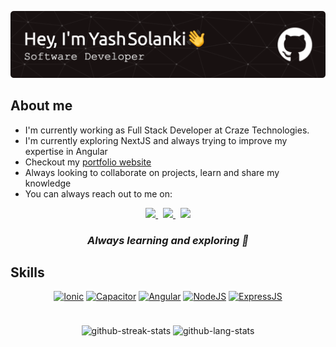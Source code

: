 ![Header](./github-header-image.png)

## About me
- I'm currently working as Full Stack Developer at Craze Technologies.
- I'm currently exploring NextJS and always trying to improve my expertise in Angular
- Checkout my [portfolio website](https://thesolanki.netlify.app/)
- Always looking to collaborate on projects, learn and share my knowledge
- You can always reach out to me on:

<p align="center">
<a href="https://mail.google.com/mail/u/0/?fs=1&tf=cm&source=mailto&to=yashsolanki1709@gmail.com">
   <img src="https://img.shields.io/badge/Gmail-D14836?style=for-the-badge&logo=gmail&logoColor=white">
</a>
&nbsp;
<a href="https://www.linkedin.com/in/yashsolanki/">
   <img src="https://img.shields.io/badge/LinkedIn-0077B5?style=for-the-badge&logo=linkedin&logoColor=white">
</a>
&nbsp;
<a href="https://dev.to/yksolanki9">
   <img src="https://img.shields.io/badge/dev.to-0A0A0A?style=for-the-badge&logo=devdotto&logoColor=white">
</a>
</p>

<h3 align="center"><em> Always learning and exploring 🙌 </em></h3>

## Skills
<p align="center">
<a href="#"><img alt="Ionic" src="https://img.shields.io/badge/Ionic-3880FF?style=for-the-badge&logo=ionic&logoColor=white"></a>
<a href="#"><img alt="Capacitor" src="https://img.shields.io/badge/Capacitor-119EFF?style=for-the-badge&logo=Capacitor&logoColor=white"></a>
<a href="#"><img alt="Angular" src="https://img.shields.io/badge/Angular-DD0031?style=for-the-badge&logo=angular&logoColor=white"></a>
<a href="#"><img alt="NodeJS" src="https://img.shields.io/badge/Node.js-43853D?style=for-the-badge&logo=node.js&logoColor=white"></a>
<a href="#"><img alt="ExpressJS" src="https://img.shields.io/badge/Express.js-404D59?style=for-the-badge"></a>
</p>
    
<p align="center">
    <img src="http://github-readme-streak-stats.herokuapp.com?user=yksolanki9&theme=dark" alt="github-streak-stats"/>
    <img style="padding-top: 24px" src="https://github-readme-stats.vercel.app/api/top-langs/?username=anuraghazra&exclude_repo=Wall-E-2.1&langs_count=8&layout=compact&theme=dark" alt="github-lang-stats" />
</p>

